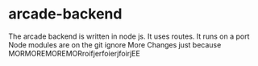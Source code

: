 # arcade-backend

The arcade backend is written in node js.  It uses routes.  It runs on a port
Node modules are on the git ignore
More Changes just because
MORMOREMOREMORroifjerfoierjfoirjEE
